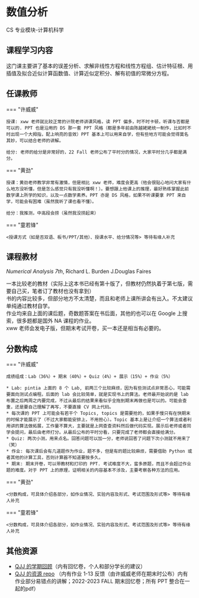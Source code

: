 # 数值分析
<div class="badges">
<span class="badge cs-badge">CS 专业模块-计算机科学</span>
</div>

## 课程学习内容

这门课主要讲了基本的误差分析、求解非线性方程和线性方程组、估计特征根、用插值及拟合近似计算函数值、计算近似定积分、解有初值的常微分方程。

## 任课教师

=== "许威威"

    授课: xww 老师就比较正常的计院老师讲课风格，读 PPT 偏多，时不时卡顿，听课与否都是可以的. PPT 也是沿用的 DS 那一套 PPT 风格（都是多年前由陈越姥姥统一制作，比如时不时出现一个大拇指，配上响亮的音效）PPT 基本上可以用来自学，但有些地方可能会觉得莫名其妙，可以结合老师的讲解。

    给分: 老师的给分是非常好的，22 Fall 老师公布了平时分的情况，大家平时分几乎都是满分。

=== "黄劲" 

    授课：黄劲老师教学非常有激情，但是相比 xww 老师，难度会更高（他会很贴心地问大家有什么地方没听懂，但是怎么感觉只有我没听懂啊！）。要想跟上他课上的推理，最好熟练掌握此前数学课上所学的知识，以及一点数学素养。PPT 亦是 DS 风格，如果不听课要拿 PPT 来自学，可能会有困难（虽然我听了课也看不懂）。
    
    给分：我推测，中高段会捞（虽然我没捞起来）

=== "童若锋"

    <授课方式（如是否双语、板书/PPT/其他）、授课水平、给分情况等> 等待有缘人补充


## 课程教材

*Numerical Analysis 7th*, Richard L. Burden J.Douglas Faires

一本比较老的教材（实际上这本书已经有第十版了，但教材仍然执着于第七版，需要自己买，笔者订了教材也没有拿到）     
书的内容比较多，但部分地方不太清楚，而且和老师上课所讲会有出入。不太建议单纯通过教材自学。    
作业均来自上面的课后题，奇数题答案在书后面，其他的也可以在 Google 上搜索，很多题都是国外 NA 课程的作业。    
xww 老师会发电子版，但期末考试开卷，买一本还是相当有必要的。 

## 分数构成

=== "许威威"

    成绩组成：Lab（36%）+ 期末（40%）+ Quiz（4%）+ 展示（15%）+ 作业（5%）

    * Lab: pintia 上面的 8 个 Lab, 前两三个比较麻烦，因为有些测试点非常恶心，可能需要面向测试点编程。后面的 lab 会比较简单，就是实现书上的算法。老师最开始说的是 lab 布置之后两周之内要完成，不过从最后的结果来看似乎全拖到期末再做也是可以的。可能会查重，还是要自己理解了再写，不要直接 CV 网上代码。
    * 每次课的 PPT 上可能会有若干个 Topics, topics 是需要抢的，如果手慢只有在快期末的时候才能展示了（不过大家都能安排上，不用担心）。Topic 基本上是让介绍一个算法或者利用讲的算法做拓展，工作量不算大，主要就是上网查查资料然后做代码实现。展示后老师或者同学会提问，最后由老师打分。从最后公布的平时分看，只要完成了老师都会直接给满分。
    * Quiz: 两次小测，用来点名。回答问题可以加一分，老师说回答了问题下次小测就不用来了（笑）
    * 作业: 每次课后会有几道题作为作业，题不多，但是有的题比较麻烦，需要借助 Python 或者其他的计算工具，否则计算器不知道要按多久。
    * 期末: 期末开卷，可以带教材和打印的 PPT. 考试难度不大，蛮多原题，而且不会超过作业题的难度。对于 PPT 上的原理，证明相关的内容基本不涉及，主要考察各种方法的应用。

=== "黄劲" 

    <分数构成，可具体介绍各部分，如作业情况、实验内容及形式、考试范围及形式等> 等待有缘人补充

=== "童若锋"

    <分数构成，可具体介绍各部分，如作业情况、实验内容及形式、考试范围及形式等> 等待有缘人补充


## 其他资源

- [QJJ 的学期回顾](https://www.cc98.org/topic/5511167)（内有回忆卷，个人和部分学长的建议）
- [QJJ 的资源 repo](https://github.com/HobbitQia/ZJU-Courses-Resources/tree/master/%E6%95%B0%E5%80%BC%E5%88%86%E6%9E%90(NA)) （内有作业 1-13 反馈（由许威威老师在期末时公布）内有作业部分易错点的讲解；2022-2023 FALL 期末回忆卷；所有 PPT 整合在一起的pdf）
